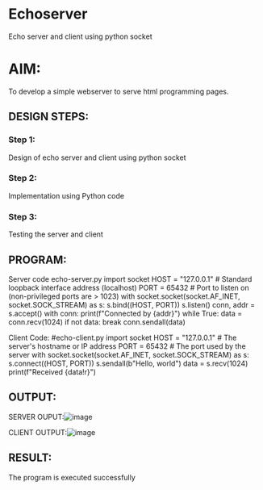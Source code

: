 # Echoserver
Echo server and client using python socket

# AIM:

To develop a simple webserver to serve html programming pages.

## DESIGN STEPS:

### Step 1:

Design of echo server and client using python socket

### Step 2:

Implementation using Python code

### Step 3:

Testing the server and client 

## PROGRAM:
Server code
echo-server.py
import socket
HOST = "127.0.0.1"  # Standard loopback interface address (localhost)
PORT = 65432  # Port to listen on (non-privileged ports are > 1023)
with socket.socket(socket.AF_INET, socket.SOCK_STREAM) as s:
    s.bind((HOST, PORT))
    s.listen()
    conn, addr = s.accept()
    with conn:
        print(f"Connected by {addr}")
        while True:
            data = conn.recv(1024)
            if not data:
                break
            conn.sendall(data)

            
Client Code:
#echo-client.py
import socket
HOST = "127.0.0.1"  # The server's hostname or IP address
PORT = 65432  # The port used by the server
with socket.socket(socket.AF_INET, socket.SOCK_STREAM) as s:
    s.connect((HOST, PORT))
    s.sendall(b"Hello, world")
    data = s.recv(1024)
print(f"Received {data!r}")

## OUTPUT:

SERVER OUPUT:![image](https://github.com/Poojithamanohar/Echoserver/assets/119423592/08e1ccab-388a-49e7-98e5-4d1951919c3d)



CLIENT OUTPUT:![image](https://github.com/Poojithamanohar/Echoserver/assets/119423592/aa56dc58-9de4-4c29-9ff5-ca7c0c9e38a1)



## RESULT:
The program is executed successfully

